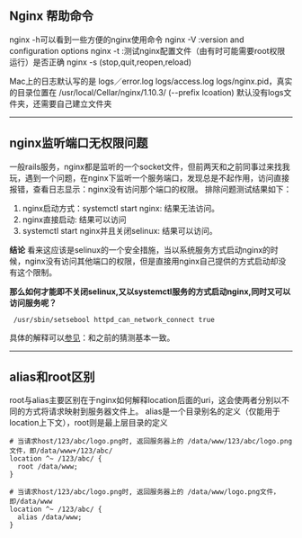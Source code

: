## Nginx 帮助命令
nginx -h可以看到一些方便的nginx使用命令
nginx -V :version and configuration options
nginx -t :测试nginx配置文件（由有时可能需要root权限运行）是否正确
nginx -s (stop,quit,reopen,reload)

Mac上的日志默认写的是 logs／error.log logs/access.log  logs/nginx.pid，真实的目录位置在 /usr/local/Cellar/nginx/1.10.3/ (--prefix lcoation)
默认没有logs文件夹，还需要自己建立文件夹

---
## nginx监听端口无权限问题
一般rails服务，nginx都是监听的一个socket文件，但前两天和之前同事过来找我玩，遇到一个问题，在nginx下监听一个服务端口，发现总是不起作用，访问直接报错，查看日志显示：nginx没有访问那个端口的权限。
排除问题测试结果如下：
1. nginx启动方式：systemctl start nginx: 结果无法访问。
2. nginx直接启动: 结果可以访问
3. systemctl start nginx并且关闭selinux: 结果可以访问。

**结论**
看来这应该是selinux的一个安全措施，当以系统服务方式启动nginx的时候，nginx没有访问其他端口的权限，但是直接用nginx自己提供的方式启动却没有这个限制。

**那么如何才能即不关闭selinux,又以systemctl服务的方式启动nginx,同时又可以访问服务呢？**
```shell
 /usr/sbin/setsebool httpd_can_network_connect true
```
具体的解释可以[参见](https://www.nginx.com/blog/nginx-se-linux-changes-upgrading-rhel-6-6/
)：和之前的猜测基本一致。

---
## alias和root区别
root与alias主要区别在于nginx如何解释location后面的uri，这会使两者分别以不同的方式将请求映射到服务器文件上。
alias是一个目录别名的定义（仅能用于location上下文），root则是最上层目录的定义
```shell
# 当请求host/123/abc/logo.png时, 返回服务器上的 /data/www/123/abc/logo.png文件，即/data/www+/123/abc/
location ^~ /123/abc/ {
  root /data/www;
}

# 当请求host/123/abc/logo.png时, 返回服务器上的 /data/www/logo.png文件，即/data/www
location ^~ /123/abc/ {
  alias /data/www;
}
```